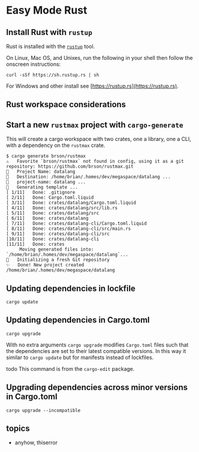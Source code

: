 # Easy Mode Rust



## Install Rust with `rustup`

Rust is installed with the [`rustup`](https://rust-lang.github.io/rustup) tool.

On Linux, Mac OS, and Unixes,
run the following in your shell then follow the onscreen instructions:

```
curl -sSf https://sh.rustup.rs | sh
```

For Windows and other install see [https://rustup.rs](https://rustup.rs).




## Rust workspace considerations




## Start a new `rustmax` project with `cargo-generate`

This will create a cargo workspace with two crates, one a library, one a CLI,
with a dependency on the `rustmax` crate.

```
$ cargo generate brson/rustmax
⚠️   Favorite `brson/rustmax` not found in config, using it as a git repository: https://github.com/brson/rustmax.git
🤷   Project Name: datalang
🔧   Destination: /home/brian/.homes/dev/megaspace/datalang ...
🔧   project-name: datalang ...
🔧   Generating template ...
[ 1/11]   Done: .gitignore
[ 2/11]   Done: Cargo.toml.liquid
[ 3/11]   Done: crates/datalang/Cargo.toml.liquid
[ 4/11]   Done: crates/datalang/src/lib.rs
[ 5/11]   Done: crates/datalang/src
[ 6/11]   Done: crates/datalang
[ 7/11]   Done: crates/datalang-cli/Cargo.toml.liquid
[ 8/11]   Done: crates/datalang-cli/src/main.rs
[ 9/11]   Done: crates/datalang-cli/src
[10/11]   Done: crates/datalang-cli
[11/11]   Done: crates
     Moving generated files into: `/home/brian/.homes/dev/megaspace/datalang`...
🔧   Initializing a fresh Git repository
✨   Done! New project created /home/brian/.homes/dev/megaspace/datalang
```







## Updating dependencies in lockfile

```
cargo update
```






## Updating dependencies in Cargo.toml

```
cargo upgrade
```

With no extra arguments `cargo upgrade` modifies
`Cargo.toml` files such that the dependencies are
set to their latest compatible versions.
In this way it similar to `cargo update` but for manifests
instead of lockfiles.

todo This command is from the `cargo-edit` package.






## Upgrading dependencies across minor versions in Cargo.toml


```
cargo upgrade --incompatible
```






## topics

- anyhow, thiserror
